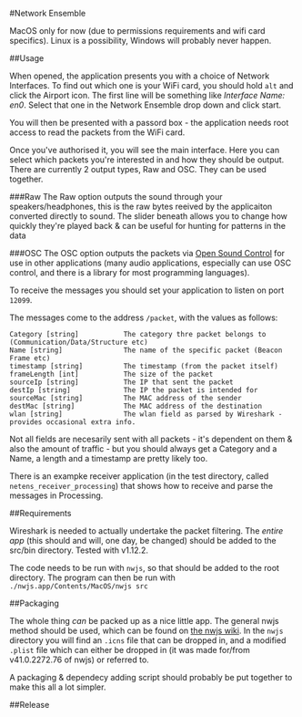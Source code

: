 #Network Ensemble

MacOS only for now (due to permissions requirements and wifi card specifics). Linux is a possibility, Windows will probably never happen.

##Usage

When opened, the application presents you with a choice of Network Interfaces. To find out which one is your WiFi card, you should hold ```alt``` and click the Airport icon. The first line will be something like *Interface Name: en0*. Select that one in the Network Ensemble drop down and click start.

You will then be presented with a passord box - the application needs root access to read the packets from the WiFi card. 

Once you've authorised it, you will see the main interface. Here you can select which packets you're interested in and how they should be output. There are currently 2 output types, Raw and OSC. They can be used together.

###Raw
The Raw option outputs the sound through your speakers/headphones, this is the raw bytes reeived by the applicaiton converted directly to sound. The slider beneath allows you to change how quickly they're played back & can be useful for hunting for patterns in the data

###OSC
The OSC option outputs the packets via [Open Sound Control](http://opensoundcontrol.org/) for use in other applications (many audio applications, especially can use OSC control, and there is a library for most programming languages). 

To receive the messages you should set your application to listen on port ```12099```.

The messages come to the address ```/packet```, with the values as follows:

    Category [string] 			The category thre packet belongs to (Communication/Data/Structure etc)
    Name [string] 				The name of the specific packet (Beacon Frame etc) 
    timestamp [string] 			The timestamp (from the packet itself)
    frameLength [int] 			The size of the packet
    sourceIp [string] 			The IP that sent the packet
    destIp [string] 			The IP the packet is intended for
    sourceMac [string] 			The MAC address of the sender
    destMac [string] 			The MAC address of the destination
    wlan [string] 				The wlan field as parsed by Wireshark - provides occasional extra info.

Not all fields are necesarily sent with all packets - it's dependent on them & also the amount of traffic - but you should always get a Category and a Name, a length and a timestamp are pretty likely too. 

There is an exampke receiver application (in the test directory, called ```netens_receiver_processing```) that shows how to receive and parse the messages in Processing.

##Requirements

Wireshark is needed to actually undertake the packet filtering. The *entire app* (this should and will, one day, be changed) should be added to the src/bin directory. Tested with v1.12.2.

The code needs to be run with ```nwjs```, so that should be added to the root directory. The program can then be run with ```./nwjs.app/Contents/MacOS/nwjs src```

##Packaging

The whole thing *can* be packed up as a nice little app. The general nwjs method should be used, which can be found on [the nwjs wiki](https://github.com/nwjs/nw.js/wiki/How-to-package-and-distribute-your-apps#mac-os-x). In the ```nwjs``` directory you will find an ```.icns``` file that can be dropped in, and a modified ```.plist``` file which can either be dropped in (it was made for/from v41.0.2272.76 of nwjs) or referred to.

A packaging & dependecy adding script should probably be put together to make this all a lot simpler.

##Release


